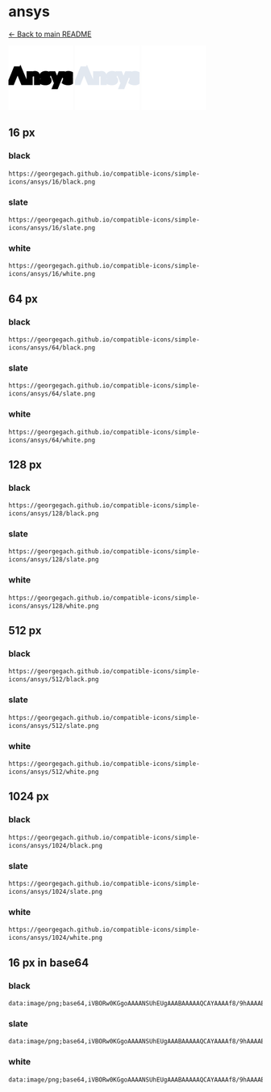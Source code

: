 # ansys

[← Back to main README](../../README.md)


<img src="./128/black.png" width="128" alt="ansys black icon" />
<img src="./128/slate.png" width="128" alt="ansys slate icon" />
<img src="./128/white.png" width="128" alt="ansys white icon" />

## 16 px

### black
```
https://georgegach.github.io/compatible-icons/simple-icons/ansys/16/black.png
```

### slate
```
https://georgegach.github.io/compatible-icons/simple-icons/ansys/16/slate.png
```

### white
```
https://georgegach.github.io/compatible-icons/simple-icons/ansys/16/white.png
```

## 64 px

### black
```
https://georgegach.github.io/compatible-icons/simple-icons/ansys/64/black.png
```

### slate
```
https://georgegach.github.io/compatible-icons/simple-icons/ansys/64/slate.png
```

### white
```
https://georgegach.github.io/compatible-icons/simple-icons/ansys/64/white.png
```

## 128 px

### black
```
https://georgegach.github.io/compatible-icons/simple-icons/ansys/128/black.png
```

### slate
```
https://georgegach.github.io/compatible-icons/simple-icons/ansys/128/slate.png
```

### white
```
https://georgegach.github.io/compatible-icons/simple-icons/ansys/128/white.png
```

## 512 px

### black
```
https://georgegach.github.io/compatible-icons/simple-icons/ansys/512/black.png
```

### slate
```
https://georgegach.github.io/compatible-icons/simple-icons/ansys/512/slate.png
```

### white
```
https://georgegach.github.io/compatible-icons/simple-icons/ansys/512/white.png
```

## 1024 px

### black
```
https://georgegach.github.io/compatible-icons/simple-icons/ansys/1024/black.png
```

### slate
```
https://georgegach.github.io/compatible-icons/simple-icons/ansys/1024/slate.png
```

### white
```
https://georgegach.github.io/compatible-icons/simple-icons/ansys/1024/white.png
```

## 16 px in base64

### black
```
data:image/png;base64,iVBORw0KGgoAAAANSUhEUgAAABAAAAAQCAYAAAAf8/9hAAAABmJLR0QA/wD/AP+gvaeTAAAAq0lEQVQ4je3QvUpCARjG8V9Sm2D3EG1NXoBje5PdjDfgXhfQHC5tjgpegIgoioignWop8OTHQW15B0dPs//x+eLl5cwxV7j4b7mBCe7zFi9xiwqKqOEaVZTwFN4dEoyQohy5D3jBEvMIvWGDd3whwyG8FD/YRWYPUwzxiBW2+EY7Rg6htfGLNZqhZ4Uwn/GKbgwm6MVVA8xQxyf6aGGBTp5/3WCMhzylMyfwBw07Mwv3lMTcAAAAAElFTkSuQmCC
```

### slate
```
data:image/png;base64,iVBORw0KGgoAAAANSUhEUgAAABAAAAAQCAYAAAAf8/9hAAAABmJLR0QA/wD/AP+gvaeTAAAA9UlEQVQ4je3QsS5DcRzF8e/59WKptBYmk9hMHqAbZhYP4i2swgOYxRtYDAw1iQhpB3pT7u0gvRKR0Ps/Nivd+9nPGb4w8+vGnrOtaXcBkBfj8+WyesxH1da0B8pH1bprXwNN426joSPX7CNayMd2dBAbcipQ9Iw+cNpMpp01KPX8Wp2G0p6JCmjIqWu0jfQGzhBtJ2coysCLCU+EmkIT47kIuWNpCPUBuOXQjsWnnfrABJMhfcv0DBKxALownkfUYenLtU9WV5bOQLeCJ0yh0B1mKPMgGFj1odDI9n3ApdALcPXvWINyvDYoxv28fN+dNvTMH34A7aB7RqIcoPcAAAAASUVORK5CYII=
```

### white
```
data:image/png;base64,iVBORw0KGgoAAAANSUhEUgAAABAAAAAQCAYAAAAf8/9hAAAABmJLR0QA/wD/AP+gvaeTAAAAxUlEQVQ4je3QMU4UYBiE4YfNio0J3MHYWXkAO2JtxUGouQC9HsDa2FjbWHAAQgiELQzJ6oIVCRujK7wW/qFme952vpn5MjxyT/Wk2ljXNxnmTzjDzroB0+oFXuMZ9qtt7GIL74b2EgucY4lX2Mal6kN1U82rRfW5+l39qH5Wq/6zqJbVdXU7bu4mo2GOvdH6Br8ww19MsRrtG3iKL9jE7QR/8B4fcYRv493jEXyKCxzgCif4iu84fPBY1fNqVr1dZ+RHHsA/8GN1JOicWXYAAAAASUVORK5CYII=
```

